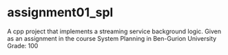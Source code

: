 # assignment01_spl
A cpp project that implements a streaming service background logic. Given as an assignment in the course System Planning in Ben-Gurion University
Grade: 100
